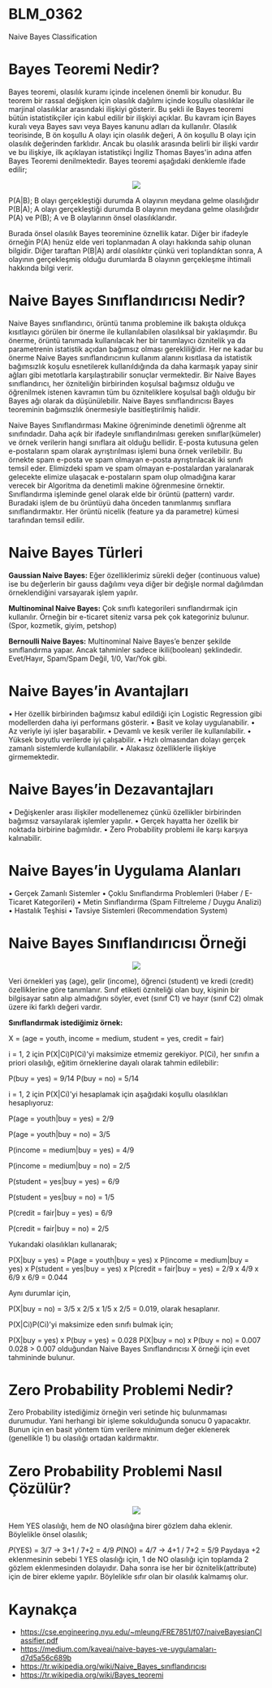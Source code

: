 # BLM_0362
Naive Bayes Classification 

# Bayes Teoremi Nedir?

Bayes teoremi, olasılık kuramı içinde incelenen önemli bir konudur. Bu teorem bir rassal değişken için olasılık dağılımı içinde koşullu olasılıklar ile marjinal olasılıklar arasındaki ilişkiyi gösterir. Bu şekli ile Bayes teoremi bütün istatistikçiler için kabul edilir bir ilişkiyi açıklar. Bu kavram için Bayes kuralı veya Bayes savı veya Bayes kanunu adları da kullanılır. Olasılık teorisinde, B ön koşullu A olayı için olasılık değeri, A ön koşullu B olayı için olasılık değerinden farklıdır. Ancak bu olasılık arasında belirli bir ilişki vardır ve bu ilişkiye, ilk açıklayan istatistikçi İngiliz Thomas Bayes'in adına atfen Bayes Teoremi denilmektedir.
Bayes teoremi aşağıdaki denklemle ifade edilir;

<p align="center"><img src="Images/formul.png">

P(A|B); B olayı gerçekleştiği durumda A olayının meydana gelme olasılığıdır 
P(B|A); A olayı gerçekleştiği durumda B olayının meydana gelme olasılığıdır 
P(A) ve P(B); A ve B olaylarının önsel olasılıklarıdır.

Burada önsel olasılık Bayes teoreminine öznellik katar. Diğer bir ifadeyle örneğin P(A) henüz elde veri toplanmadan A olayı hakkında sahip olunan bilgidir. Diğer taraftan P(B|A) ardıl olasılıktır çünkü veri toplandıktan sonra, A olayının gerçekleşmiş olduğu durumlarda B olayının gerçekleşme ihtimali hakkında bilgi verir.

# Naive Bayes Sınıflandırıcısı Nedir?

Naive Bayes sınıflandırıcı, örüntü tanıma problemine ilk bakışta oldukça kısıtlayıcı görülen bir önerme ile kullanılabilen olasılıksal bir yaklaşımdır. Bu önerme, örüntü tanımada kullanılacak her bir tanımlayıcı öznitelik ya da parametrenin istatistik açıdan bağımsız olması gerekliliğidir. Her ne kadar bu önerme Naive Bayes sınıflandırıcının kullanım alanını kısıtlasa da istatistik bağımsızlık koşulu esnetilerek kullanıldığında da daha karmaşık yapay sinir ağları gibi metotlarla karşılaştırabilir sonuçlar vermektedir. Bir Naive Bayes sınıflandırıcı, her özniteliğin birbirinden koşulsal bağımsız olduğu ve öğrenilmek istenen kavramın tüm bu özniteliklere koşulsal bağlı olduğu bir Bayes ağı olarak da düşünülebilir. Naive Bayes sınıflandırıcısı Bayes teoreminin bağımsızlık önermesiyle basitleştirilmiş halidir.

Naive Bayes Sınıflandırması Makine öğreniminde denetimli öğrenme alt sınıfındadır. Daha açık bir ifadeyle sınıflandırılması gereken sınıflar(kümeler) ve örnek verilerin hangi sınıflara ait olduğu bellidir. E-posta kutusuna gelen e-postaların spam olarak ayrıştırılması işlemi buna örnek verilebilir. Bu örnekte spam e-posta ve spam olmayan e-posta ayrıştırılacak iki sınıfı temsil eder. Elimizdeki spam ve spam olmayan e-postalardan yaralanarak gelecekte elimize ulaşacak e-postaların spam olup olmadığına karar verecek bir Algoritma da denetimli makine öğrenmesine örnektir. Sınıflandırma işleminde genel olarak elde bir örüntü (pattern) vardır. Buradaki işlem de bu örüntüyü daha önceden tanımlanmış sınıflara sınıflandırmaktır. Her örüntü nicelik (feature ya da parametre) kümesi tarafından temsil edilir.

# Naive Bayes Türleri

**Gaussian Naive Bayes:** Eğer özelliklerimiz sürekli değer (continuous value) ise bu değerlerin bir gauss dağılımı veya diğer bir değişle normal dağılımdan örneklendiğini varsayarak işlem yapılır.
  
**Multinominal Naive Bayes:** Çok sınıflı kategorileri sınıflandırmak için kullanılır. Örneğin bir e-ticaret siteniz varsa pek çok kategoriniz bulunur. (Spor, kozmetik, giyim, petshop)
  
**Bernoulli Naive Bayes:** Multinominal Naive Bayes’e benzer şekilde sınıflandırma yapar. Ancak tahminler sadece ikili(boolean) şeklindedir. Evet/Hayır, Spam/Spam Değil, 1/0, Var/Yok gibi.

# Naive Bayes’in Avantajları

  •	Her özellik birbirinden bağımsız kabul edildiği için   Logistic Regression gibi modellerden daha iyi performans gösterir.
  •	Basit ve kolay uygulanabilir.
  •	Az veriyle iyi işler başarabilir.
  •	Devamlı ve kesik veriler ile kullanılabilir.
  •	Yüksek boyutlu verilerde iyi çalışabilir.
  •	Hızlı olmasından dolayı gerçek zamanlı sistemlerde kullanılabilir.
  •	Alakasız özelliklerle ilişkiye girmemektedir.

# Naive Bayes’in Dezavantajları

  •	Değişkenler arası ilişkiler modellenemez çünkü özellikler birbirinden bağımsız varsayılarak işlemler yapılır.
  •	Gerçek hayatta her özellik bir noktada birbirine bağımlıdır.
  •	Zero Probability problemi ile karşı karşıya kalınabilir.

# Naive Bayes’in Uygulama Alanları

  •	Gerçek Zamanlı Sistemler
  •	Çoklu Sınıflandırma Problemleri (Haber / E-Ticaret Kategorileri)
  •	Metin Sınıflandırma (Spam Filtreleme / Duygu Analizi)
  •	Hastalık Teşhisi
  •	Tavsiye Sistemleri (Recommendation System)

# Naive Bayes Sınıflandırıcısı Örneği

<p align="center"><img src="Images/tablo.png">

Veri örnekleri yaş (age), gelir (income), öğrenci (student) ve kredi (credit) özelliklerine göre tanımlanır. Sınıf etiketi özniteliği olan buy, kişinin bir bilgisayar satın alıp almadığını söyler, evet (sınıf C1) ve hayır (sınıf C2) olmak üzere iki farklı değeri vardır.

**Sınıflandırmak istediğimiz örnek:**
  
X = (age = youth, income = medium, student = yes, credit = fair)

i = 1, 2 için P(X|Ci)P(Ci)'yi maksimize etmemiz gerekiyor. P(Ci), her sınıfın a priori olasılığı, eğitim örneklerine dayalı olarak tahmin edilebilir:
  
  P(buy = yes) = 9/14 
  P(buy = no) = 5/14

i = 1, 2 için P(X|Ci)'yi hesaplamak için aşağıdaki koşullu olasılıkları hesaplıyoruz:
  
  P(age = youth|buy = yes) = 2/9 
  
  P(age = youth|buy = no) = 3/5 
  
  P(income = medium|buy = yes) = 4/9
  
  P(income = medium|buy = no) = 2/5 
  
  P(student = yes|buy = yes) = 6/9
  
  P(student = yes|buy = no) = 1/5 
  
  P(credit = fair|buy = yes) = 6/9 
  
  P(credit = fair|buy = no) = 2/5

Yukarıdaki olasılıkları kullanarak; 
  
P(X|buy = yes) = P(age = youth|buy = yes) x P(income = medium|buy = yes) x P(student = yes|buy = yes) x P(credit = fair|buy = yes) = 2/9 x 4/9 x 6/9 x 6/9 = 0.044

Aynı durumlar için,
  
P(X|buy = no) = 3/5 x 2/5 x 1/5 x 2/5 = 0.019, olarak hesaplanır.

P(X|Ci)P(Ci)'yi maksimize eden sınıfı bulmak için;
  
  P(X|buy = yes) x P(buy = yes) = 0.028
  P(X|buy = no) x P(buy = no) = 0.007
  0.028 > 0.007 olduğundan Naive Bayes Sınıflandırıcısı X örneği için evet tahmininde bulunur.

# Zero Probability Problemi Nedir?
  
Zero Probability istediğimiz örneğin veri setinde hiç bulunmaması durumudur. Yani herhangi bir işleme sokulduğunda sonucu 0 yapacaktır. Bunun için en basit yöntem tüm verilere minimum değer eklenerek (genellikle 1) bu olasılığı ortadan kaldırmaktır.
  
# Zero Probability Problemi Nasıl Çözülür?  
  <p align="center"><img src="Images/tablo2.png">
    
Hem YES olasılığı, hem de NO olasılığına birer gözlem daha eklenir. Böylelikle önsel olasılık;
    
  𝑃(YES) = 3/7 → 3+1 / 7+2 = 4/9
  𝑃(NO) = 4/7 → 4+1 / 7+2 = 5/9
  Paydaya +2 eklenmesinin sebebi 1 YES olasılığı için, 1 de NO olasılığı için toplamda 2 gözlem eklenmesinden dolayıdır.
  Daha sonra ise her bir öznitelik(attribute) için de birer ekleme yapılır. Böylelikle sıfır olan bir olasılık kalmamış olur.

# Kaynakça

- https://cse.engineering.nyu.edu/~mleung/FRE7851/f07/naiveBayesianClassifier.pdf
- https://medium.com/kaveai/naive-bayes-ve-uygulamaları-d7d5a56c689b
- https://tr.wikipedia.org/wiki/Naive_Bayes_sınıflandırıcısı
- https://tr.wikipedia.org/wiki/Bayes_teoremi
